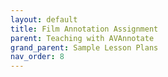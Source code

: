 ```yaml
---
layout: default
title: Film Annotation Assignment
parent: Teaching with AVAnnotate
grand_parent: Sample Lesson Plans
nav_order: 8
---
```


